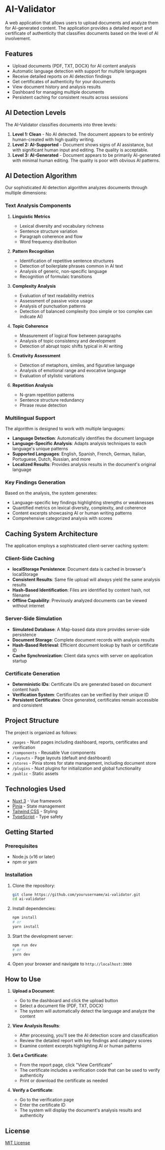 # AI-Validator

A web application that allows users to upload documents and analyze them for AI-generated content. The application provides a detailed report and certificate of authenticity that classifies documents based on the level of AI involvement.

## Features

- Upload documents (PDF, TXT, DOCX) for AI content analysis
- Automatic language detection with support for multiple languages
- Receive detailed reports on AI detection findings
- Get certificates of authenticity for your documents
- View document history and analysis results
- Dashboard for managing multiple documents
- Persistent caching for consistent results across sessions

## AI Detection Levels

The AI-Validator classifies documents into three levels:

1. **Level 1: Clean** - No AI detected. The document appears to be entirely human-created with high quality writing.
2. **Level 2: AI-Supported** - Document shows signs of AI assistance, but with significant human input and editing. The quality is acceptable.
3. **Level 3: AI-Generated** - Document appears to be primarily AI-generated with minimal human editing. The quality is poor with obvious AI patterns.

## AI Detection Algorithm

Our sophisticated AI detection algorithm analyzes documents through multiple dimensions:

### Text Analysis Components

1. **Linguistic Metrics**
   - Lexical diversity and vocabulary richness
   - Sentence structure variation
   - Paragraph coherence and flow
   - Word frequency distribution

2. **Pattern Recognition**
   - Identification of repetitive sentence structures
   - Detection of boilerplate phrases common in AI text
   - Analysis of generic, non-specific language
   - Recognition of formulaic transitions

3. **Complexity Analysis**
   - Evaluation of text readability metrics
   - Assessment of passive voice usage
   - Analysis of punctuation patterns
   - Detection of balanced complexity (too simple or too complex can indicate AI)

4. **Topic Coherence**
   - Measurement of logical flow between paragraphs
   - Analysis of topic consistency and development
   - Detection of abrupt topic shifts typical in AI writing

5. **Creativity Assessment**
   - Detection of metaphors, similes, and figurative language
   - Analysis of emotional range and evocative language
   - Evaluation of stylistic variations

6. **Repetition Analysis**
   - N-gram repetition patterns
   - Sentence structure redundancy
   - Phrase reuse detection

### Multilingual Support

The algorithm is designed to work with multiple languages:

- **Language Detection**: Automatically identifies the document language
- **Language-Specific Analysis**: Adapts analysis techniques to each language's unique patterns
- **Supported Languages**: English, Spanish, French, German, Italian, Portuguese, Dutch, Russian, and more
- **Localized Results**: Provides analysis results in the document's original language

### Key Findings Generation

Based on the analysis, the system generates:
- Language-specific key findings highlighting strengths or weaknesses
- Quantified metrics on lexical diversity, complexity, and coherence
- Content excerpts showcasing AI or human writing patterns
- Comprehensive categorized analysis with scores

## Caching System Architecture

The application employs a sophisticated client-server caching system:

### Client-Side Caching

- **localStorage Persistence**: Document data is cached in browser's localStorage
- **Consistent Results**: Same file upload will always yield the same analysis results
- **Hash-Based Identification**: Files are identified by content hash, not filename
- **Offline Capability**: Previously analyzed documents can be viewed without internet

### Server-Side Simulation

- **Simulated Database**: A Map-based data store provides server-side persistence
- **Document Storage**: Complete document records with analysis results
- **Hash-Based Retrieval**: Efficient document lookup by hash or certificate ID
- **Cache Synchronization**: Client data syncs with server on application startup

### Certificate Generation

- **Deterministic IDs**: Certificate IDs are generated based on document content hash
- **Verification System**: Certificates can be verified by their unique ID
- **Persistent Certificates**: Once generated, certificates remain accessible and consistent

## Project Structure

The project is organized as follows:

- `/pages` - Nuxt pages including dashboard, reports, certificates and verification
- `/components` - Reusable Vue components
- `/layouts` - Page layouts (default and dashboard)
- `/stores` - Pinia stores for state management, including document store
- `/plugins` - Nuxt plugins for initialization and global functionality
- `/public` - Static assets

## Technologies Used

- [Nuxt 3](https://nuxt.com/) - Vue framework
- [Pinia](https://pinia.vuejs.org/) - State management
- [Tailwind CSS](https://tailwindcss.com/) - Styling
- [TypeScript](https://www.typescriptlang.org/) - Type safety

## Getting Started

### Prerequisites

- Node.js (v16 or later)
- npm or yarn

### Installation

1. Clone the repository:
   ```bash
   git clone https://github.com/yourusername/ai-validator.git
   cd ai-validator
   ```

2. Install dependencies:
   ```bash
   npm install
   # or
   yarn install
   ```

3. Start the development server:
   ```bash
   npm run dev
   # or
   yarn dev
   ```

4. Open your browser and navigate to `http://localhost:3000`

## How to Use

1. **Upload a Document**:
   - Go to the dashboard and click the upload button
   - Select a document file (PDF, TXT, DOCX)
   - The system will automatically detect the language and analyze the content

2. **View Analysis Results**:
   - After processing, you'll see the AI detection score and classification
   - Review the detailed report with key findings and category scores
   - Examine content excerpts highlighting AI or human patterns

3. **Get a Certificate**:
   - From the report page, click "View Certificate"
   - The certificate includes a verification code that can be used to verify authenticity
   - Print or download the certificate as needed

4. **Verify a Certificate**:
   - Go to the verification page
   - Enter the certificate ID
   - The system will display the document's analysis results and authenticity

## License

[MIT License](LICENSE)
